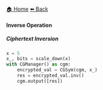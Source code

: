 [:house: Home](/docs/README.md) [:arrow_left: Back](/docs/advanced_operations/README.md)

#### Inverse Operation

##### Ciphertext Inversion

```python
x = 5
x_, bits = scale_down(x)
with CGManager() as cgm:
    encrypted_val = CGSym(cgm, x_)
    res = encrypted_val.inv()
    cgm.output([res])

```
